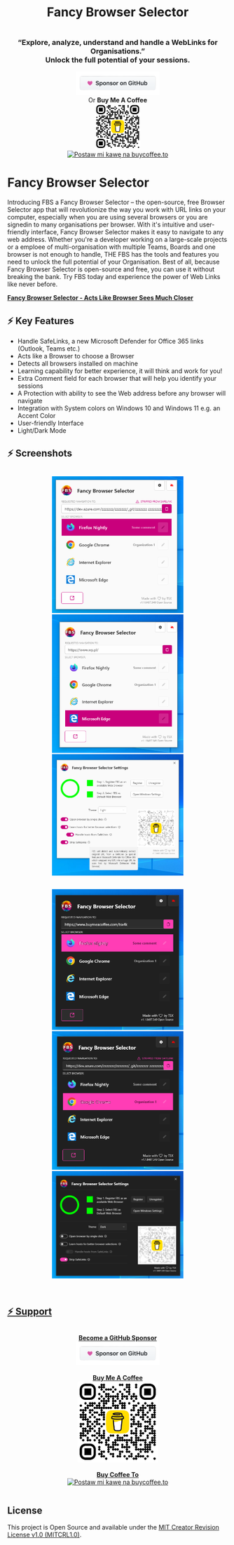 <div align="center" style="display:flex;flex-direction:column;">
  <h1>Fancy Browser Selector</h1>
  <h3>“Explore, analyze, understand and handle a WebLinks for Organisations.”</br>Unlock the full potential of your sessions.</h3>
  <div align="center">
    <a href="https://github.com/sponsors/tsx4k" target="_blank"><img src="https://raw.githubusercontent.com/tsx4k/Fancy-Browser-Selector/main/github-assets/github-sponsors.png" "style=" height: 54px;" height="54" /></a>
    <br />Or <b>Buy Me A Coffee</b><br />
<a href="https://www.buymeacoffee.com/tsx4k" target="_blank"><img src="https://raw.githubusercontent.com/tsx4k/Fancy-Browser-Selector/main/github-assets/buymeacoffee_qrcode.png" style="height: 104px;" height="104" /></a>
<br /><a href="https://buycoffee.to/tsx" target="_blank"><img src="https://buycoffee.to/btn/buycoffeeto-btn-primary.svg" style="width: 150px" alt="Postaw mi kawę na buycoffee.to"></a>

  </div>
</div>


# Fancy Browser Selector

Introducing FBS a Fancy Browser Selector – the open-source, free Browser Selector app that will revolutionize the way you work with URL links on your computer, especially when you are using several browsers or you are signedin to many organisations per browser. With it's intuitive and user-friendly interface, Fancy Browser Selector makes it easy to navigate to any web address. Whether you're a developer working on a large-scale projects or a emploee of multi-organisation with multiple Teams, Boards and one browser is not enough to handle, THE FBS has the tools and features you need to unlock the full potential of your Organisation. Best of all, because Fancy Browser Selector is open-source and free, you can use it without breaking the bank. Try FBS today and experience the power of Web Links like never before.

<b><a href="https://github.com/tsx4k/Fancy-Browser-Selector/">Fancy Browser Selector - Acts Like Browser Sees Much Closer</a></b>

## ⚡️ Key Features

- Handle SafeLinks, a new Microsoft Defender for Office 365 links (Outlook, Teams etc.)
- Acts like a Browser to choose a Browser
- Detects all browsers installed on machine
- Learning capability for better experience, it will think and work for you!
- Extra Comment field for each browser that will help you identify your sessions
- A Protection with ability to see the Web address before any browser will navigate
- Integration with System colors on Windows 10 and Windows 11 e.g. an Accent Color
- User-friendly Interface
- Light/Dark Mode

## ⚡️ Screenshots

<div align="center" style="display:flex;flex-direction:column;">
  <p align="center">
<a href="https://raw.githubusercontent.com/tsx4k/Fancy-Browser-Selector/main/github-assets/Light_Screen1.png" target="_blank"><img src="https://raw.githubusercontent.com/tsx4k/Fancy-Browser-Selector/main/github-assets/Light_Screen1.png" border=0 width=300 />
<a href="https://raw.githubusercontent.com/tsx4k/Fancy-Browser-Selector/main/github-assets/Light_Screen2.png" target="_blank"><img src="https://raw.githubusercontent.com/tsx4k/Fancy-Browser-Selector/main/github-assets/Light_Screen2.png" border=0 width=300 />
<a href="https://raw.githubusercontent.com/tsx4k/Fancy-Browser-Selector/main/github-assets/Light_Screen3.png" target="_blank"><img src="https://raw.githubusercontent.com/tsx4k/Fancy-Browser-Selector/main/github-assets/Light_Screen3.png" border=0 width=300 />

<a href="https://raw.githubusercontent.com/tsx4k/Fancy-Browser-Selector/main/github-assets/Dark_Screen1.png" target="_blank"><img src="https://raw.githubusercontent.com/tsx4k/Fancy-Browser-Selector/main/github-assets/Dark_Screen1.png" border=0 width=300 />
<a href="https://raw.githubusercontent.com/tsx4k/Fancy-Browser-Selector/main/github-assets/Dark_Screen2.png" target="_blank"><img src="https://raw.githubusercontent.com/tsx4k/Fancy-Browser-Selector/main/github-assets/Dark_Screen2.png" border=0 width=300 />
<a href="https://raw.githubusercontent.com/tsx4k/Fancy-Browser-Selector/main/github-assets/Dark_Screen3.png" target="_blank"><img src="https://raw.githubusercontent.com/tsx4k/Fancy-Browser-Selector/main/github-assets/Dark_Screen3.png" border=0 width=300 />

</p>
</div>

## ⚡️ Support

<div align="center" style="display:flex;flex-direction:column;">
  <p align="center">
<a href="https://github.com/sponsors/tsx4k" target="_blank"><b>Become a GitHub Sponsor</b></br /><img src="https://raw.githubusercontent.com/tsx4k/Fancy-Browser-Selector/main/github-assets/github-sponsors.png" style="height: 54px;" height="54" /></a>
<br /><br />
<a href="https://www.buymeacoffee.com/tsx4k" target="_blank"><b>Buy Me A Coffee</b><br /><img src="https://raw.githubusercontent.com/tsx4k/Fancy-Browser-Selector/main/github-assets/buymeacoffee_qrcode.png" style="height: 184px;" height="184" /></a>
<br /><br /><a href="https://buycoffee.to/tsx" target="_blank"><b>Buy Coffee To</b><br /><img src="https://buycoffee.to/btn/buycoffeeto-btn-primary.svg" style="width: 200px" alt="Postaw mi kawę na buycoffee.to"></a>
</p>
</div>

## License

This project is Open Source and available under the [MIT Creator Revision License v1.0 (MITCRL1.0)](LICENSE).
